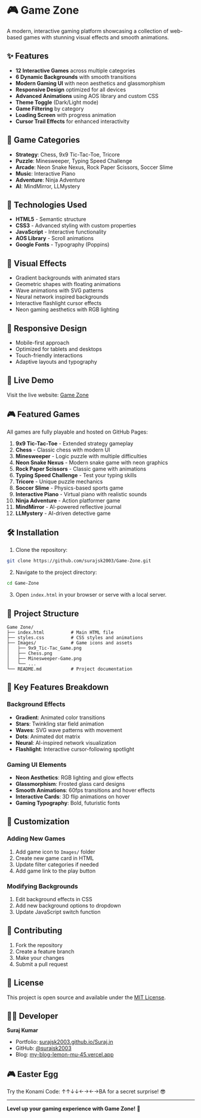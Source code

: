 # 🎮 Game Zone

A modern, interactive gaming platform showcasing a collection of web-based games with stunning visual effects and smooth animations.

## ✨ Features

- **12 Interactive Games** across multiple categories
- **6 Dynamic Backgrounds** with smooth transitions
- **Modern Gaming UI** with neon aesthetics and glassmorphism
- **Responsive Design** optimized for all devices
- **Advanced Animations** using AOS library and custom CSS
- **Theme Toggle** (Dark/Light mode)
- **Game Filtering** by category
- **Loading Screen** with progress animation
- **Cursor Trail Effects** for enhanced interactivity

## 🎯 Game Categories

- **Strategy**: Chess, 9x9 Tic-Tac-Toe, Tricore
- **Puzzle**: Minesweeper, Typing Speed Challenge
- **Arcade**: Neon Snake Nexus, Rock Paper Scissors, Soccer Slime
- **Music**: Interactive Piano
- **Adventure**: Ninja Adventure
- **AI**: MindMirror, LLMystery

## 🚀 Technologies Used

- **HTML5** - Semantic structure
- **CSS3** - Advanced styling with custom properties
- **JavaScript** - Interactive functionality
- **AOS Library** - Scroll animations
- **Google Fonts** - Typography (Poppins)

## 🎨 Visual Effects

- Gradient backgrounds with animated stars
- Geometric shapes with floating animations
- Wave animations with SVG patterns
- Neural network inspired backgrounds
- Interactive flashlight cursor effects
- Neon gaming aesthetics with RGB lighting

## 📱 Responsive Design

- Mobile-first approach
- Optimized for tablets and desktops
- Touch-friendly interactions
- Adaptive layouts and typography

## 🔗 Live Demo

Visit the live website: [Game Zone](https://your-game-zone-url.com)

## 🎮 Featured Games

All games are fully playable and hosted on GitHub Pages:

1. **9x9 Tic-Tac-Toe** - Extended strategy gameplay
2. **Chess** - Classic chess with modern UI
3. **Minesweeper** - Logic puzzle with multiple difficulties
4. **Neon Snake Nexus** - Modern snake game with neon graphics
5. **Rock Paper Scissors** - Classic game with animations
6. **Typing Speed Challenge** - Test your typing skills
7. **Tricore** - Unique puzzle mechanics
8. **Soccer Slime** - Physics-based sports game
9. **Interactive Piano** - Virtual piano with realistic sounds
10. **Ninja Adventure** - Action platformer game
11. **MindMirror** - AI-powered reflective journal
12. **LLMystery** - AI-driven detective game

## 🛠️ Installation

1. Clone the repository:
```bash
git clone https://github.com/surajsk2003/Game-Zone.git
```

2. Navigate to the project directory:
```bash
cd Game-Zone
```

3. Open `index.html` in your browser or serve with a local server.

## 📁 Project Structure

```
Game Zone/
├── index.html          # Main HTML file
├── styles.css          # CSS styles and animations
├── Images/             # Game icons and assets
│   ├── 9x9_Tic-Tac_Game.png
│   ├── Chess.png
│   ├── Minesweeper-Game.png
│   └── ...
└── README.md           # Project documentation
```

## 🎯 Key Features Breakdown

### Background Effects
- **Gradient**: Animated color transitions
- **Stars**: Twinkling star field animation
- **Waves**: SVG wave patterns with movement
- **Dots**: Animated dot matrix
- **Neural**: AI-inspired network visualization
- **Flashlight**: Interactive cursor-following spotlight

### Gaming UI Elements
- **Neon Aesthetics**: RGB lighting and glow effects
- **Glassmorphism**: Frosted glass card designs
- **Smooth Animations**: 60fps transitions and hover effects
- **Interactive Cards**: 3D flip animations on hover
- **Gaming Typography**: Bold, futuristic fonts

## 🔧 Customization

### Adding New Games
1. Add game icon to `Images/` folder
2. Create new game card in HTML
3. Update filter categories if needed
4. Add game link to the play button

### Modifying Backgrounds
1. Edit background effects in CSS
2. Add new background options to dropdown
3. Update JavaScript switch function

## 🌟 Contributing

1. Fork the repository
2. Create a feature branch
3. Make your changes
4. Submit a pull request

## 📄 License

This project is open source and available under the [MIT License](LICENSE).

## 👨‍💻 Developer

**Suraj Kumar**
- Portfolio: [surajsk2003.github.io/Suraj.in](https://surajsk2003.github.io/Suraj.in/)
- GitHub: [@surajsk2003](https://github.com/surajsk2003)
- Blog: [my-blog-lemon-mu-45.vercel.app](https://my-blog-lemon-mu-45.vercel.app/)

## 🎮 Easter Egg

Try the Konami Code: ↑↑↓↓←→←→BA for a secret surprise! 😎

---

**Level up your gaming experience with Game Zone!** 🚀